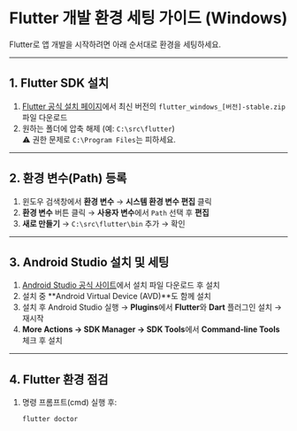 # Flutter 개발 환경 세팅 가이드 (Windows)

Flutter로 앱 개발을 시작하려면 아래 순서대로 환경을 세팅하세요.

---

## 1. Flutter SDK 설치
1. [Flutter 공식 설치 페이지](https://flutter.dev/docs/get-started/install/windows)에서 최신 버전의 `flutter_windows_[버전]-stable.zip` 파일 다운로드
2. 원하는 폴더에 압축 해제 (예: `C:\src\flutter`)  
   ⚠️ 권한 문제로 `C:\Program Files`는 피하세요.

---

## 2. 환경 변수(Path) 등록
1. 윈도우 검색창에서 **환경 변수** → **시스템 환경 변수 편집** 클릭
2. **환경 변수** 버튼 클릭 → **사용자 변수**에서 `Path` 선택 후 **편집**
3. **새로 만들기** → `C:\src\flutter\bin` 추가 → 확인

---

## 3. Android Studio 설치 및 세팅
1. [Android Studio 공식 사이트](https://developer.android.com/studio)에서 설치 파일 다운로드 후 설치
2. 설치 중 **Android Virtual Device (AVD)**도 함께 설치
3. 설치 후 Android Studio 실행 → **Plugins**에서 **Flutter**와 **Dart** 플러그인 설치 → 재시작
4. **More Actions → SDK Manager → SDK Tools**에서 **Command-line Tools** 체크 후 설치

---

## 4. Flutter 환경 점검
1. 명령 프롬프트(cmd) 실행 후:  
   ```bash
   flutter doctor
